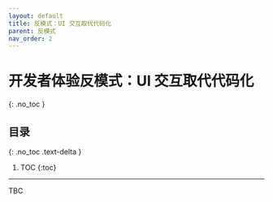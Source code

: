 ```yaml
---
layout: default
title: 反模式：UI 交互取代代码化
parent: 反模式
nav_order: 2
---
```


# 开发者体验反模式：UI 交互取代代码化
{: .no_toc }

## 目录
{: .no_toc .text-delta }

1. TOC
{:toc}

---

TBC


